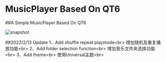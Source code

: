 # MusicPlayer Based On QT6
##A Simple MusicPlayer Based On QT6
 
 
 

![snapshot](https://user-images.githubusercontent.com/22540667/153740081-d1ef7fe4-33a5-497f-9ec9-dc982a9a56d4.png)

##2022/2/13 Update
1、Add shuffle repeat playmode\<br> 
增加随机及重复播放功能\<br> 
2、Add folder selection function\<br> 
增加音乐文件夹选择功能\<br> 
3、Add theme\<br> 
使用Universal主题\<br> 
